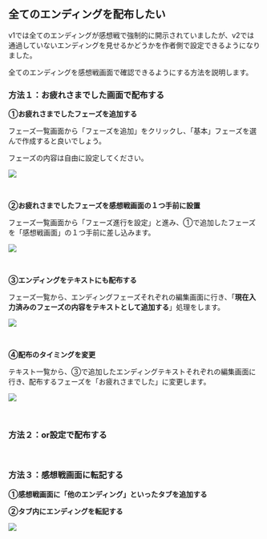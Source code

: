 ## 全てのエンディングを配布したい

v1では全てのエンディングが感想戦で強制的に開示されていましたが、v2では通過していないエンディングを見せるかどうかを作者側で設定できるようになりました。

全てのエンディングを感想戦画面で確認できるようにする方法を説明します。

### 方法１：お疲れさまでした画面で配布する

**①お疲れさまでしたフェーズを追加する**

フェーズ一覧画面から「フェーズを追加」をクリックし、「基本」フェーズを選んで作成すると良いでしょう。

フェーズの内容は自由に設定してください。

![](../../images/end1.png)

<br>

**②お疲れさまでしたフェーズを感想戦画面の１つ手前に設置**

フェーズ一覧画面から「フェーズ進行を設定」と進み、①で追加したフェーズを「感想戦画面」の１つ手前に差し込みます。

![](../../images/end2.png)

<br>

**③エンディングをテキストにも配布する**

フェーズ一覧から、エンディングフェーズそれぞれの編集画面に行き、「**現在入力済みのフェーズの内容をテキストとして追加する**」処理をします。

![](../../images/end3.png)

<br>

**④配布のタイミングを変更**

テキスト一覧から、③で追加したエンディングテキストそれぞれの編集画面に行き、配布するフェーズを「お疲れさまでした」に変更します。

![](../../images/end4.png)

<br>

### 方法２：or設定で配布する


<br>

### 方法３：感想戦画面に転記する

**①感想戦画面に「他のエンディング」といったタブを追加する**

**②タブ内にエンディングを転記する**

![](../../images/end5.png)

